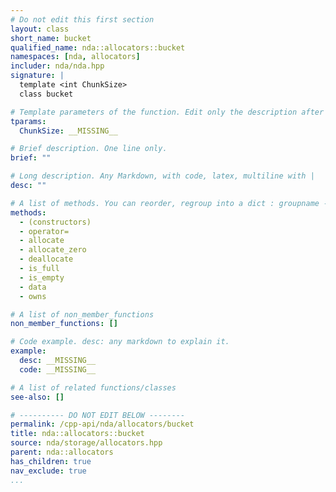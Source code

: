 ```yaml
---
# Do not edit this first section
layout: class
short_name: bucket
qualified_name: nda::allocators::bucket
namespaces: [nda, allocators]
includer: nda/nda.hpp
signature: |
  template <int ChunkSize>
  class bucket

# Template parameters of the function. Edit only the description after the :
tparams:
  ChunkSize: __MISSING__

# Brief description. One line only.
brief: ""

# Long description. Any Markdown, with code, latex, multiline with |
desc: ""

# A list of methods. You can reorder, regroup into a dict : groupname -> list
methods:
  - (constructors)
  - operator=
  - allocate
  - allocate_zero
  - deallocate
  - is_full
  - is_empty
  - data
  - owns

# A list of non_member_functions
non_member_functions: []

# Code example. desc: any markdown to explain it.
example:
  desc: __MISSING__
  code: __MISSING__

# A list of related functions/classes
see-also: []

# ---------- DO NOT EDIT BELOW --------
permalink: /cpp-api/nda/allocators/bucket
title: nda::allocators::bucket
source: nda/storage/allocators.hpp
parent: nda::allocators
has_children: true
nav_exclude: true
...
```


